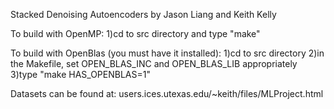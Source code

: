 Stacked Denoising Autoencoders
by Jason Liang and Keith Kelly

To build with OpenMP:
1)cd to src directory and type "make"

To build with OpenBlas (you must have it installed):
1)cd to src directory
2)in the Makefile, set OPEN_BLAS_INC and OPEN_BLAS_LIB appropriately
3)type "make HAS_OPENBLAS=1"

Datasets can be found at: 
users.ices.utexas.edu/~keith/files/MLProject.html


